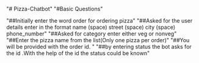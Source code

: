"# Pizza-Chatbot" 
"#Basic Questions"

"##Initially enter the word order for ordering pizza"
"##Asked for the user details enter in the format name (space) street (space) city (space) phone_number"
"##Asked for category enter either veg or nonveg"
"##Enter the pizza name from the list(Only one pizza per order)"
"##You will be provided with the order id. "
"##by entering status the bot asks for the id .With the help of the id the status could be known"